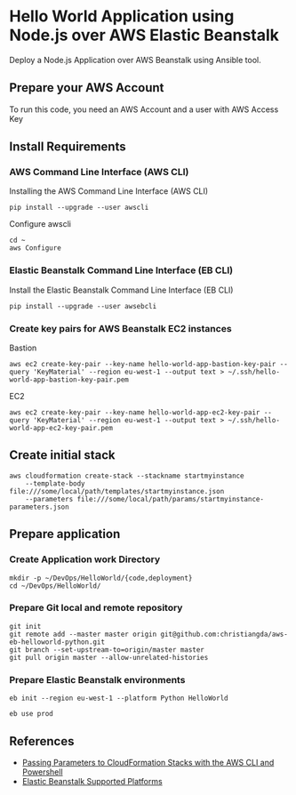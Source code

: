 # Hello World Application using Node.js over AWS Elastic Beanstalk

Deploy a Node.js Application over AWS Beanstalk using Ansible tool.

## Prepare your AWS Account

To run this code, you need an AWS Account and a user with AWS Access Key

## Install Requirements

### AWS Command Line Interface (AWS CLI)

Installing the AWS Command Line Interface (AWS CLI)
```
pip install --upgrade --user awscli
```

Configure awscli
```
cd ~
aws Configure
```

### Elastic Beanstalk Command Line Interface (EB CLI)
Install the Elastic Beanstalk Command Line Interface (EB CLI)
```
pip install --upgrade --user awsebcli
```

### Create key pairs for AWS Beanstalk EC2 instances

Bastion
```
aws ec2 create-key-pair --key-name hello-world-app-bastion-key-pair --query 'KeyMaterial' --region eu-west-1 --output text > ~/.ssh/hello-world-app-bastion-key-pair.pem
```

EC2
```
aws ec2 create-key-pair --key-name hello-world-app-ec2-key-pair --query 'KeyMaterial' --region eu-west-1 --output text > ~/.ssh/hello-world-app-ec2-key-pair.pem
```

## Create initial stack

```
aws cloudformation create-stack --stackname startmyinstance  
    --template-body file:///some/local/path/templates/startmyinstance.json
    --parameters file:///some/local/path/params/startmyinstance-parameters.json
```

## Prepare application

### Create Application work Directory
```
mkdir -p ~/DevOps/HelloWorld/{code,deployment}
cd ~/DevOps/HelloWorld/
```
### Prepare Git local and remote repository
```
git init
git remote add --master master origin git@github.com:christiangda/aws-eb-helloworld-python.git
git branch --set-upstream-to=origin/master master
git pull origin master --allow-unrelated-histories
```

### Prepare Elastic Beanstalk environments
```
eb init --region eu-west-1 --platform Python HelloWorld

eb use prod
```

## References
* [Passing Parameters to CloudFormation Stacks with the AWS CLI and Powershell](https://aws.amazon.com/es/blogs/devops/passing-parameters-to-cloudformation-stacks-with-the-aws-cli-and-powershell/)
* [Elastic Beanstalk Supported Platforms](http://docs.aws.amazon.com/elasticbeanstalk/latest/dg/concepts.platforms.html#concepts.platforms.nodejs)
